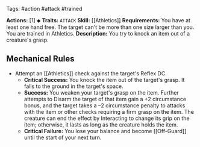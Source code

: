 Tags: #action #attack #trained

**Actions:** [1] ⬥
**Traits:** `ATTACK`
**Skill:** [[Athletics]]
**Requirements:** You have at least one hand free. The target can't be more than one size larger than you. You are trained in Athletics.
**Description:** You try to knock an item out of a creature's grasp.

## Mechanical Rules

- Attempt an [[Athletics]] check against the target's Reflex DC.  
	- **Critical Success:** You knock the item out of the target's grasp. It falls to the ground in the target's space.  
	- **Success:** You weaken your target's grasp on the item. Further attempts to Disarm the target of that item gain a +2 circumstance bonus, and the target takes a –2 circumstance penalty to attacks with the item or other checks requiring a firm grasp on the item. The creature can end the effect by Interacting to change its grip on the item; otherwise, it lasts as long as the creature holds the item.  
	- **Critical Failure:** You lose your balance and become [[Off-Guard]] until the start of your next turn.